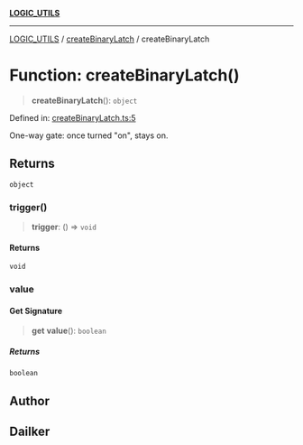 [**LOGIC_UTILS**](../../README.md)

***

[LOGIC_UTILS](../../README.md) / [createBinaryLatch](../README.md) / createBinaryLatch

# Function: createBinaryLatch()

> **createBinaryLatch**(): `object`

Defined in: [createBinaryLatch.ts:5](https://github.com/dailker/everyutil/blob/fd2dd910f5fc45d6a6fda4227f10403d6a5baee7/src/logic/createBinaryLatch.ts#L5)

One-way gate: once turned "on", stays on.

## Returns

`object`

### trigger()

> **trigger**: () => `void`

#### Returns

`void`

### value

#### Get Signature

> **get** **value**(): `boolean`

##### Returns

`boolean`

## Author

## Dailker
